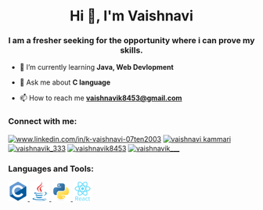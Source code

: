 <h1 align="center">Hi 👋, I'm Vaishnavi</h1>
<h3 align="center">I am a fresher seeking for the opportunity where i can prove my skills.</h3>

- 🌱 I’m currently learning **Java, Web Devlopment**

- 💬 Ask me about **C language**

- 📫 How to reach me **vaishnavik8453@gmail.com**

<h3 align="left">Connect with me:</h3>
<p align="left">
<a href="https://linkedin.com/in/www.linkedin.com/in/k-vaishnavi-07ten2003" target="blank"><img align="center" src="https://raw.githubusercontent.com/rahuldkjain/github-profile-readme-generator/master/src/images/icons/Social/linked-in-alt.svg" alt="www.linkedin.com/in/k-vaishnavi-07ten2003" height="30" width="40" /></a>
<a href="https://kaggle.com/vaishnavi kammari" target="blank"><img align="center" src="https://raw.githubusercontent.com/rahuldkjain/github-profile-readme-generator/master/src/images/icons/Social/kaggle.svg" alt="vaishnavi kammari" height="30" width="40" /></a>
<a href="https://www.codechef.com/users/vaishnavik_333" target="blank"><img align="center" src="https://cdn.jsdelivr.net/npm/simple-icons@3.1.0/icons/codechef.svg" alt="vaishnavik_333" height="30" width="40" /></a>
<a href="https://www.hackerrank.com/vaishnavik8453" target="blank"><img align="center" src="https://raw.githubusercontent.com/rahuldkjain/github-profile-readme-generator/master/src/images/icons/Social/hackerrank.svg" alt="vaishnavik8453" height="30" width="40" /></a>
<a href="https://www.leetcode.com/vaishnavik___" target="blank"><img align="center" src="https://raw.githubusercontent.com/rahuldkjain/github-profile-readme-generator/master/src/images/icons/Social/leet-code.svg" alt="vaishnavik___" height="30" width="40" /></a>
</p>

<h3 align="left">Languages and Tools:</h3>
<p align="left"> <a href="https://www.cprogramming.com/" target="_blank" rel="noreferrer"> <img src="https://raw.githubusercontent.com/devicons/devicon/master/icons/c/c-original.svg" alt="c" width="40" height="40"/> </a> <a href="https://www.java.com" target="_blank" rel="noreferrer"> <img src="https://raw.githubusercontent.com/devicons/devicon/master/icons/java/java-original.svg" alt="java" width="40" height="40"/> </a> <a href="https://www.python.org" target="_blank" rel="noreferrer"> <img src="https://raw.githubusercontent.com/devicons/devicon/master/icons/python/python-original.svg" alt="python" width="40" height="40"/> </a> <a href="https://reactjs.org/" target="_blank" rel="noreferrer"> <img src="https://raw.githubusercontent.com/devicons/devicon/master/icons/react/react-original-wordmark.svg" alt="react" width="40" height="40"/> </a> </p>
